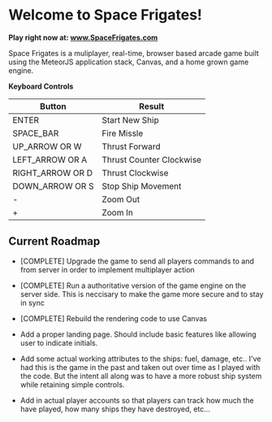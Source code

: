 # Welcome to Space Frigates!

**Play right now at: www.SpaceFrigates.com**

Space Frigates is a muliplayer, real-time, browser based arcade game built using the MeteorJS application
stack, Canvas, and a home grown game engine.

**Keyboard Controls**

Button | Result
------ | ------
ENTER | Start New Ship
SPACE_BAR | Fire Missle
UP_ARROW OR W | Thrust Forward
LEFT_ARROW OR A | Thrust Counter Clockwise
RIGHT_ARROW OR D | Thrust Clockwise
DOWN_ARROW OR S | Stop Ship Movement
- | Zoom Out
+ | Zoom In

## Current Roadmap

- [COMPLETE] Upgrade the game to send all players commands to and from server in order to
implement multiplayer action

- [COMPLETE] Run a authoritative version of the game engine on the server side. This is neccisary to
make the game more secure and to stay in sync

- [COMPLETE] Rebuild the rendering code to use Canvas

- Add a proper landing page. Should include basic features like allowing user to indicate
initials.

- Add some actual working attributes to the ships: fuel, damage, etc.. I've had
this is the game in the past and taken out over time as I played with the code.
But the intent all along was to have a more robust ship system while retaining
simple controls.

- Add in actual player accounts so that players can track how much the have
played, how many ships they have destroyed, etc...

